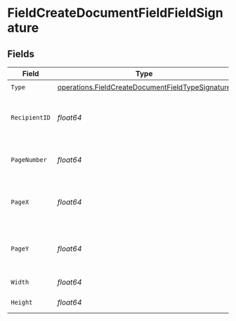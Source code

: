 # FieldCreateDocumentFieldFieldSignature


## Fields

| Field                                                                                                                | Type                                                                                                                 | Required                                                                                                             | Description                                                                                                          |
| -------------------------------------------------------------------------------------------------------------------- | -------------------------------------------------------------------------------------------------------------------- | -------------------------------------------------------------------------------------------------------------------- | -------------------------------------------------------------------------------------------------------------------- |
| `Type`                                                                                                               | [operations.FieldCreateDocumentFieldTypeSignature](../../models/operations/fieldcreatedocumentfieldtypesignature.md) | :heavy_check_mark:                                                                                                   | N/A                                                                                                                  |
| `RecipientID`                                                                                                        | *float64*                                                                                                            | :heavy_check_mark:                                                                                                   | The ID of the recipient to create the field for.                                                                     |
| `PageNumber`                                                                                                         | *float64*                                                                                                            | :heavy_check_mark:                                                                                                   | The page number the field will be on.                                                                                |
| `PageX`                                                                                                              | *float64*                                                                                                            | :heavy_check_mark:                                                                                                   | The X coordinate of where the field will be placed.                                                                  |
| `PageY`                                                                                                              | *float64*                                                                                                            | :heavy_check_mark:                                                                                                   | The Y coordinate of where the field will be placed.                                                                  |
| `Width`                                                                                                              | *float64*                                                                                                            | :heavy_check_mark:                                                                                                   | The width of the field.                                                                                              |
| `Height`                                                                                                             | *float64*                                                                                                            | :heavy_check_mark:                                                                                                   | The height of the field.                                                                                             |